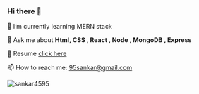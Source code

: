 ### Hi there 👋
🌱 I’m currently learning MERN stack

💬 Ask me about **Html, CSS , React , Node , MongoDB , Express**

📑 Resume  [click here](https://drive.google.com/file/d/1E7N752ramUQeU1xJGo_w_ZyI9ki9r1iV/view?usp=sharing)

📫 How to reach me: 95sankar@gmail.com

<p align="left"> <img src="https://komarev.com/ghpvc/?username=sankar4595&label=Profile%20views&color=0e75b6&style=flat" alt="sankar4595" /> </p>

<!--
**Sankar4595/Sankar4595** is a ✨ _special_ ✨ repository because its `README.md` (this file) appears on your GitHub profile.

Here are some ideas to get you started:

- 🔭 I’m currently working on ...
- 🌱 I’m currently learning ...
- 👯 I’m looking to collaborate on ...
- 🤔 I’m looking for help with ...
- 💬 Ask me about ...
- 📫 How to reach me: ...
- 😄 Pronouns: ...
- ⚡ Fun fact: ...
-->
